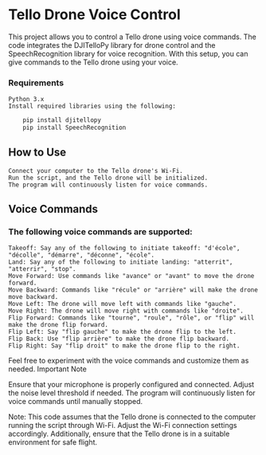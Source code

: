 # Tello Drone Voice Control

This project allows you to control a Tello drone using voice commands. The code integrates the DJITelloPy library for drone control and the SpeechRecognition library for voice recognition. With this setup, you can give commands to the Tello drone using your voice.

### Requirements

    Python 3.x
    Install required libraries using the following:

```python
    pip install djitellopy
    pip install SpeechRecognition
```

## How to Use

    Connect your computer to the Tello drone's Wi-Fi.
    Run the script, and the Tello drone will be initialized.
    The program will continuously listen for voice commands.

## Voice Commands

### The following voice commands are supported:

    Takeoff: Say any of the following to initiate takeoff: "d'école", "décolle", "démarre", "déconne", "école".
    Land: Say any of the following to initiate landing: "atterrit", "atterrir", "stop".
    Move Forward: Use commands like "avance" or "avant" to move the drone forward.
    Move Backward: Commands like "récule" or "arrière" will make the drone move backward.
    Move Left: The drone will move left with commands like "gauche".
    Move Right: The drone will move right with commands like "droite".
    Flip Forward: Commands like "tourne", "roule", "rôle", or "flip" will make the drone flip forward.
    Flip Left: Say "flip gauche" to make the drone flip to the left.
    Flip Back: Use "flip arrière" to make the drone flip backward.
    Flip Right: Say "flip droit" to make the drone flip to the right.

Feel free to experiment with the voice commands and customize them as needed.
Important Note

Ensure that your microphone is properly configured and connected. Adjust the noise level threshold if needed. The program will continuously listen for voice commands until manually stopped.

Note: This code assumes that the Tello drone is connected to the computer running the script through Wi-Fi. Adjust the Wi-Fi connection settings accordingly. Additionally, ensure that the Tello drone is in a suitable environment for safe flight.
